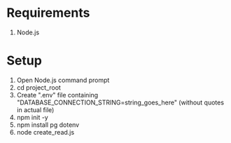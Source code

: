 # Requirements
1. Node.js

# Setup
1. Open Node.js command prompt
2. cd project\_root
3. Create ".env" file containing "DATABASE\_CONNECTION\_STRING=string\_goes\_here" (without quotes in actual file)
4. npm init -y
5. npm install pg dotenv
6. node create\_read.js
